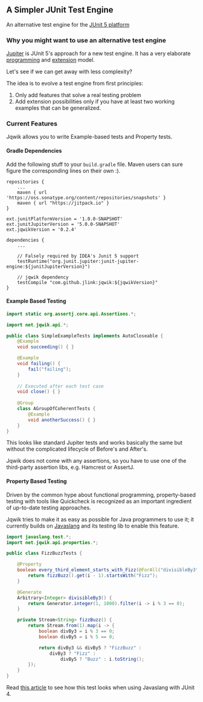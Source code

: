 ## A Simpler JUnit Test Engine

An alternative test engine for the 
[JUnit 5 platform](http://junit.org/junit5/docs/current/api/org/junit/platform/engine/TestEngine.html)

### Why you might want to use an alternative test engine

[Jupiter](http://junit.org/junit5/docs/current/user-guide/) is JUnit 5's approach for a new test engine. 
It has a very elaborate [programming](http://junit.org/junit5/docs/current/user-guide/#writing-tests) 
and [extension](http://junit.org/junit5/docs/current/user-guide/#extensions) model.

Let's see if we can get away with less complexity?

The idea is to evolve a test engine from first principles:
1. Only add features that solve a real testing problem
2. Add extension possibilities only if you have at least two working examples 
   that can be generalized.

### Current Features

Jqwik allows you to write Example-based tests and Property tests.

#### Gradle Dependencies

Add the following stuff to your `build.gradle` file. 
Maven users can sure figure the corresponding lines on their own :).

```
repositories {
    ...
	maven { url 'https://oss.sonatype.org/content/repositories/snapshots' }
	maven { url "https://jitpack.io" }
}

ext.junitPlatformVersion = '1.0.0-SNAPSHOT'
ext.junitJupiterVersion = '5.0.0-SNAPSHOT'
ext.jqwikVersion = '0.2.4'

dependencies {
    ...

	// Falsely required by IDEA's Junit 5 support
	testRuntime("org.junit.jupiter:junit-jupiter-engine:${junitJupiterVersion}")

	// jqwik dependency
	testCompile "com.github.jlink:jqwik:${jqwikVersion}"
}

```

#### Example Based Testing

```java
import static org.assertj.core.api.Assertions.*;

import net.jqwik.api.*;

public class SimpleExampleTests implements AutoCloseable {
	@Example
	void succeeding() { }

	@Example
	void failing() {
		fail("failing");
	}
	
	// Executed after each test case
	void close() { }
	
	@Group
	class AGroupOfCoherentTests {
		@Example
		void anotherSuccess() { }
	}
}
```
This looks like standard Jupiter tests and works basically the same but without
the complicated lifecycle of Before's and After's.

Jqwik does not come with any assertions, so you have to use one of the
third-party assertion libs, e.g. Hamcrest or AssertJ.


#### Property Based Testing

Driven by the common hype about functional programming, 
property-based testing with tools like Quickcheck is recognized as an 
important ingredient of  up-to-date testing approaches. 

Jqwik tries to make it as easy as possible
for Java programmers to use it; it currently builds on [Javaslang](http://www.javaslang.io/)
and its testing lib to enable this feature.

```java
import javaslang.test.*;
import net.jqwik.api.properties.*;

public class FizzBuzzTests {

	@Property
	boolean every_third_element_starts_with_Fizz(@ForAll("divisibleBy3") int i) {
		return fizzBuzz().get(i - 1).startsWith("Fizz");
	}

	@Generate
	Arbitrary<Integer> divisibleBy3() {
		return Generator.integer(1, 1000).filter(i -> i % 3 == 0);
	}

	private Stream<String> fizzBuzz() {
		return Stream.from(1).map(i -> {
			boolean divBy3 = i % 3 == 0;
			boolean divBy5 = i % 5 == 0;

			return divBy3 && divBy5 ? "FizzBuzz" :
				divBy3 ? "Fizz" :
					divBy5 ? "Buzz" : i.toString();
		});
	}
}
```

Read [this article](https://www.sitepoint.com/property-based-testing-with-javaslang/) 
to see how this test looks when using Javaslang with JUnit 4.